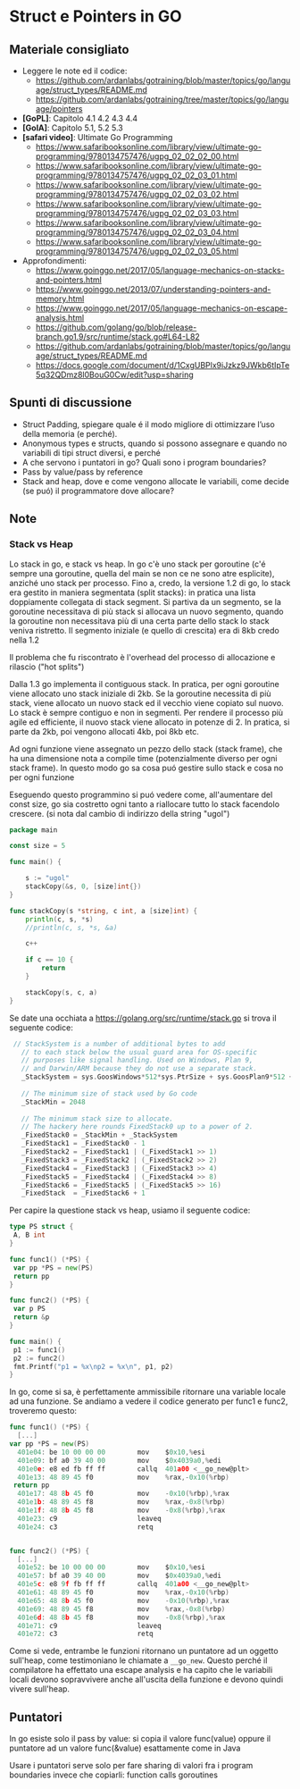 # Struct e Pointers in GO

## Materiale consigliato

* Leggere le note ed il codice:
  * https://github.com/ardanlabs/gotraining/blob/master/topics/go/language/struct_types/README.md
  * https://github.com/ardanlabs/gotraining/tree/master/topics/go/language/pointers
* **[GoPL]**: Capitolo 4.1 4.2 4.3 4.4
* **[GoIA]**: Capitolo 5.1, 5.2 5.3
* **[safari video]**: Ultimate Go Programming 
  * https://www.safaribooksonline.com/library/view/ultimate-go-programming/9780134757476/ugpg_02_02_02_00.html
  * https://www.safaribooksonline.com/library/view/ultimate-go-programming/9780134757476/ugpg_02_02_03_01.html
  * https://www.safaribooksonline.com/library/view/ultimate-go-programming/9780134757476/ugpg_02_02_03_02.html
  * https://www.safaribooksonline.com/library/view/ultimate-go-programming/9780134757476/ugpg_02_02_03_03.html
  * https://www.safaribooksonline.com/library/view/ultimate-go-programming/9780134757476/ugpg_02_02_03_04.html
  * https://www.safaribooksonline.com/library/view/ultimate-go-programming/9780134757476/ugpg_02_02_03_05.html
* Approfondimenti:
  * https://www.goinggo.net/2017/05/language-mechanics-on-stacks-and-pointers.html
  * https://www.goinggo.net/2013/07/understanding-pointers-and-memory.html
  * https://www.goinggo.net/2017/05/language-mechanics-on-escape-analysis.html
  * https://github.com/golang/go/blob/release-branch.go1.9/src/runtime/stack.go#L64-L82
  * https://github.com/ardanlabs/gotraining/blob/master/topics/go/language/struct_types/README.md
  * https://docs.google.com/document/d/1CxgUBPlx9iJzkz9JWkb6tIpTe5q32QDmz8l0BouG0Cw/edit?usp=sharing
  
## Spunti di discussione
* Struct Padding, spiegare quale é il modo migliore di ottimizzare l’uso della memoria (e perché). 
* Anonymous types e structs, quando si possono assegnare e quando no variabili di tipi struct diversi, e perché
* A che servono i puntatori in go? Quali sono i program boundaries?
* Pass by value/pass by reference
* Stack and heap, dove e come vengono allocate le variabili, come decide (se puó) il programmatore dove allocare?

## Note

### Stack vs Heap
Lo stack in go, e stack vs heap. 
In go c'è uno stack per goroutine (c'é sempre una goroutine, quella del main se non ce ne sono atre esplicite), anziché uno stack per processo. 
Fino a, credo, la versione 1.2 di go, lo stack era gestito in maniera segmentata (split stacks): in pratica una lista doppiamente collegata di stack segment. 
Si partiva da un segmento, se la goroutine necessitava di più stack si allocava un nuovo segmento, quando la goroutine non necessitava più di una certa parte dello stack lo stack veniva ristretto. 
Il segmento iniziale (e quello di crescita) era di 8kb credo nella 1.2

Il problema che fu riscontrato è l'overhead del processo di allocazione e rilascio ("hot splits")

Dalla 1.3 go implementa il contiguous stack. In pratica, per ogni goroutine viene allocato uno stack iniziale di 2kb. 
Se la goroutine necessita di più stack, viene allocato un nuovo stack ed il vecchio viene copiato sul nuovo. 
Lo stack è sempre contiguo e non in segmenti. Per rendere il processo più agile ed efficiente, il nuovo stack viene allocato in potenze di 2. 
In pratica, si parte da 2kb, poi vengono allocati 4kb, poi 8kb etc.

Ad ogni funzione viene assegnato un pezzo dello stack (stack frame), che ha una dimensione nota a compile time (potenzialmente diverso per ogni stack frame). 
In questo modo go sa cosa puó gestire sullo stack e cosa no per ogni funzione

Eseguendo questo programmino si puó vedere come, all'aumentare del const size, go sia costretto ogni tanto a riallocare tutto lo stack facendolo crescere.
(si nota dal cambio di indirizzo della string "ugol")

```go
package main

const size = 5

func main() {

	s := "ugol"
	stackCopy(&s, 0, [size]int{})
}

func stackCopy(s *string, c int, a [size]int) {
	println(c, s, *s)
	//println(c, s, *s, &a)

	c++

	if c == 10 {
		return
	}

	stackCopy(s, c, a)
}

```

Se date una occhiata a https://golang.org/src/runtime/stack.go si trova il seguente codice:

```go
 // StackSystem is a number of additional bytes to add
   // to each stack below the usual guard area for OS-specific
   // purposes like signal handling. Used on Windows, Plan 9,
   // and Darwin/ARM because they do not use a separate stack.
   _StackSystem = sys.GoosWindows*512*sys.PtrSize + sys.GoosPlan9*512 + sys.GoosDarwin*sys.GoarchArm*1024
  
   // The minimum size of stack used by Go code
   _StackMin = 2048
  
   // The minimum stack size to allocate.
   // The hackery here rounds FixedStack0 up to a power of 2.
   _FixedStack0 = _StackMin + _StackSystem
   _FixedStack1 = _FixedStack0 - 1
   _FixedStack2 = _FixedStack1 | (_FixedStack1 >> 1)
   _FixedStack3 = _FixedStack2 | (_FixedStack2 >> 2)
   _FixedStack4 = _FixedStack3 | (_FixedStack3 >> 4)
   _FixedStack5 = _FixedStack4 | (_FixedStack4 >> 8)
   _FixedStack6 = _FixedStack5 | (_FixedStack5 >> 16)
   _FixedStack  = _FixedStack6 + 1
```
Per capire la questione stack vs heap, usiamo il seguente codice:
```go
type PS struct {
 A, B int
}

func func1() (*PS) {
 var pp *PS = new(PS)
 return pp
}

func func2() (*PS) {
 var p PS
 return &p
}

func main() {
 p1 := func1()
 p2 := func2()
 fmt.Printf("p1 = %x\np2 = %x\n", p1, p2)
}
```

In go, come si sa, è perfettamente ammissibile ritornare una variable locale ad una funzione. Se andiamo a vedere il codice generato per func1 e func2, troveremo questo:
```go
func func1() (*PS) {
  [...]
var pp *PS = new(PS)
  401e04: be 10 00 00 00        mov    $0x10,%esi
  401e09: bf a0 39 40 00        mov    $0x4039a0,%edi
  401e0e: e8 ed fb ff ff        callq  401a00 <__go_new@plt>
  401e13: 48 89 45 f0           mov    %rax,-0x10(%rbp)
 return pp
  401e17: 48 8b 45 f0           mov    -0x10(%rbp),%rax
  401e1b: 48 89 45 f8           mov    %rax,-0x8(%rbp)
  401e1f: 48 8b 45 f8           mov    -0x8(%rbp),%rax
  401e23: c9                    leaveq 
  401e24: c3                    retq   


func func2() (*PS) {
  [...]
  401e52: be 10 00 00 00        mov    $0x10,%esi
  401e57: bf a0 39 40 00        mov    $0x4039a0,%edi
  401e5c: e8 9f fb ff ff        callq  401a00 <__go_new@plt>
  401e61: 48 89 45 f0           mov    %rax,-0x10(%rbp)
  401e65: 48 8b 45 f0           mov    -0x10(%rbp),%rax
  401e69: 48 89 45 f8           mov    %rax,-0x8(%rbp)
  401e6d: 48 8b 45 f8           mov    -0x8(%rbp),%rax
  401e71: c9                    leaveq 
  401e72: c3                    retq
```

Come si vede, entrambe le funzioni ritornano un puntatore ad un oggetto sull'heap, come testimoniano le chiamate a `__go_new`. Questo perché il compilatore ha effettato una escape analysis e ha capito che le variabili locali devono sopravvivere anche all'uscita della funzione e devono quindi vivere sull'heap.

## Puntatori

In go esiste solo il pass by value: si copia il valore func(value) oppure il puntatore ad un valore func(&value) esattamente come in Java

Usare i puntatori serve solo per fare sharing di valori fra i program boundaries invece che copiarli:
function calls
goroutines
